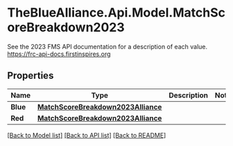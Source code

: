 # TheBlueAlliance.Api.Model.MatchScoreBreakdown2023
See the 2023 FMS API documentation for a description of each value. https://frc-api-docs.firstinspires.org

## Properties

Name | Type | Description | Notes
------------ | ------------- | ------------- | -------------
**Blue** | [**MatchScoreBreakdown2023Alliance**](MatchScoreBreakdown2023Alliance.md) |  | 
**Red** | [**MatchScoreBreakdown2023Alliance**](MatchScoreBreakdown2023Alliance.md) |  | 

[[Back to Model list]](../README.md#documentation-for-models) [[Back to API list]](../README.md#documentation-for-api-endpoints) [[Back to README]](../README.md)

